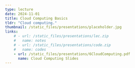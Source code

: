 ```yaml
---
type: lecture
date: 2024-11-01
title: Cloud Computing Basics
tldr: "Cloud computing."
thumbnail: /static_files/presentations/placeholder.jpg
links: 
    # - url: /static_files/presentations/lec.zip
    #   name: notes
    # - url: /static_files/presentations/code.zip
    #   name: codes
    - url: /static_files/presentations/6CloudComputing.pdf
      name: Cloud Computing Slides
---
```

<!-- **Suggested Readings:**
- [Readings 1](http://example.com)
- [Readings 2](http://example.com) -->
